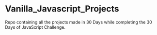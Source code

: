 # Vanilla_Javascript_Projects

Repo containing all the projects made in 30 Days while completing the 30 Days of JavaScript Challenge.
